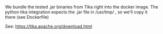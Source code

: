 
We bundle the tested .jar binaries from Tika right into the docker image.
The python tika integration expects the .jar file in /usr/tmp/ , so we'll copy it there 
(see Dockerfile)

See:  https://tika.apache.org/download.html

